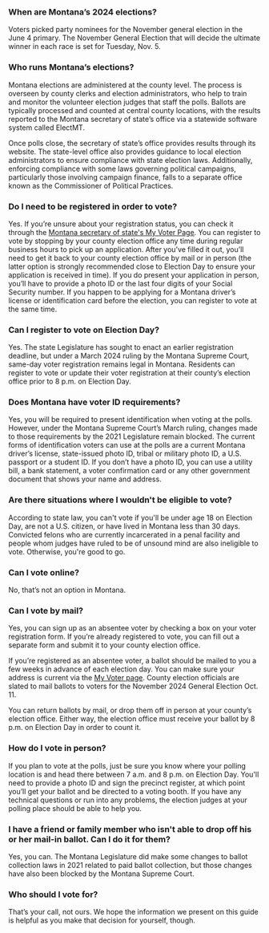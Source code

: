 ### When are Montana’s 2024 elections?

Voters picked party nominees for the November general election in the June 4 primary. The November General Election that will decide the ultimate winner in each race is set for Tuesday, Nov. 5.

### Who runs Montana’s elections?

Montana elections are administered at the county level. The process is overseen by county clerks and election administrators, who help to train and monitor the volunteer election judges that staff the polls. Ballots are typically processed and counted at central county locations, with the results reported to the Montana secretary of state’s office via a statewide software system called ElectMT.

Once polls close, the secretary of state’s office provides results through its website. The state-level office also provides guidance to local election administrators to ensure compliance with state election laws. Additionally, enforcing compliance with some laws governing political campaigns, particularly those involving campaign finance, falls to a separate office known as the Commissioner of Political Practices.

### Do I need to be registered in order to vote?

Yes. If you’re unsure about your registration status, you can check it through the [Montana secretary of state's My Voter Page](https://app.mt.gov/voterinfo/).
You can register to vote by stopping by your county election office any time during regular business hours to pick up an application. After you’ve filled it out, you’ll need to get it back to your county election office by mail or in person (the latter option is strongly recommended close to Election Day to ensure your application is received in time). If you do present your application in person, you’ll have to provide a photo ID or the last four digits of your Social Security number. If you happen to be applying for a Montana driver’s license or identification card before the election, you can register to vote at the same time.

### Can I register to vote on Election Day?

Yes. The state Legislature has sought to enact an earlier registration deadline, but under a March 2024 ruling by the Montana Supreme Court, same-day voter registration remains legal in Montana. Residents can register to vote or update their voter registration at their county’s election office prior to 8 p.m. on Election Day.

### Does Montana have voter ID requirements?

Yes, you will be required to present identification when voting at the polls. However, under the Montana Supreme Court’s March ruling, changes made to those requirements by the 2021 Legislature remain blocked. The current forms of identification voters can use at the polls are a current Montana driver’s license, state-issued photo ID, tribal or military photo ID, a U.S. passport or a student ID. If you don’t have a photo ID, you can use a utility bill, a bank statement, a voter confirmation card or any other government document that shows your name and address.

### Are there situations where I wouldn't be eligible to vote?

According to state law, you can't vote if you'll be under age 18 on Election Day, are not a U.S. citizen, or have lived in Montana less than 30 days. Convicted felons who are currently incarcerated in a penal facility and people whom judges have ruled to be of unsound mind are also ineligible to vote. Otherwise, you're good to go.

### Can I vote online?

No, that’s not an option in Montana.

### Can I vote by mail?

Yes, you can sign up as an absentee voter by checking a box on your voter registration form. If you’re already registered to vote, you can fill out a separate form and submit it to your county election office.

If you’re registered as an absentee voter, a ballot should be mailed to you a few weeks in advance of each election day. You can make sure your address is current via the [My Voter page](https://app.mt.gov/voterinfo/). County election officials are slated to mail ballots to voters for the November 2024 General Election Oct. 11.

You can return ballots by mail, or drop them off in person at your county’s election office. Either way, the election office must receive your ballot by 8 p.m. on Election Day in order to count it.

### How do I vote in person?

If you plan to vote at the polls, just be sure you know where your polling location is and head there between 7 a.m. and 8 p.m. on Election Day. You'll need to provide a photo ID and sign the precinct register, at which point you’ll get your ballot and be directed to a voting booth. If you have any technical questions or run into any problems, the election judges at your polling place should be able to help you.

### I have a friend or family member who isn't able to drop off his or her mail-in ballot. Can I do it for them?
Yes, you can. The Montana Legislature did make some changes to ballot collection laws in 2021 related to paid ballot collection, but those changes have also been blocked by the Montana Supreme Court.

### Who should I vote for?

That’s your call, not ours. We hope the information we present on this guide is helpful as you make that decision for yourself, though.
